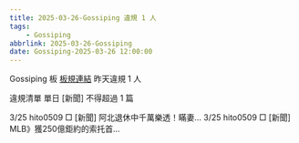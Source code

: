 ```yaml
---
title: 2025-03-26-Gossiping 違規 1 人
tags:
    - Gossiping
abbrlink: 2025-03-26-Gossiping
date: Gossiping-2025-03-26 12:00:00
---
```

Gossiping 板 [板規連結](https://www.ptt.cc/bbs/Gossiping/M.1637425085.A.07D.html)
昨天違規 1 人
<!-- more -->

違規清單
單日 [新聞] 不得超過 1 篇

3/25 hito0509 □ [新聞] 阿北退休中千萬樂透！瞞妻…
3/25 hito0509 □ [新聞] MLB》獲250億鉅約的索托首…